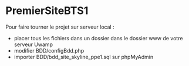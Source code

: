 # PremierSiteBTS1

Pour faire tourner le projet sur serveur local :
- placer tous les fichiers dans un dossier dans le dossier www de votre serveur Uwamp
- modifier BDD/configBdd.php
- importer BDD/bdd_site_skyline_ppe1.sql sur phpMyAdmin

